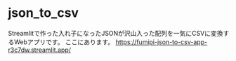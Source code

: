# json_to_csv

Streamlitで作った入れ子になったJSONが沢山入った配列を一気にCSVに変換するWebアプリです。
ここにあります。
https://fumipi-json-to-csv-app-r3c7dw.streamlit.app/

